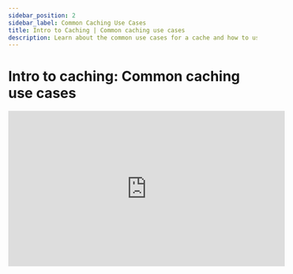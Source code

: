 ```yaml
---
sidebar_position: 2
sidebar_label: Common Caching Use Cases
title: Intro to Caching | Common caching use cases
description: Learn about the common use cases for a cache and how to use them in your daily work.
---
```


# Intro to caching: Common caching use cases

<iframe width="560" height="315" src="https://www.youtube.com/embed/IlVRBF96Ci0" title="YouTube video player" frameborder="0" allow="accelerometer; autoplay; clipboard-write; encrypted-media; gyroscope; picture-in-picture; web-share" allowfullscreen></iframe>